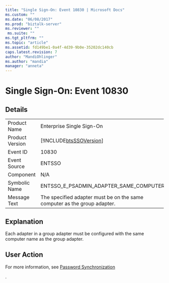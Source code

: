 ```yaml
---
title: "Single Sign-On: Event 10830 | Microsoft Docs"
ms.custom: ""
ms.date: "06/08/2017"
ms.prod: "biztalk-server"
ms.reviewer: ""
 ms.suite: ""
ms.tgt_pltfrm: ""
ms.topic: "article"
ms.assetid: fd149be1-0a4f-4d39-9b0e-35202dc140cb
caps.latest.revision: 7
author: "MandiOhlinger"
ms.author: "mandia"
manager: "anneta"
---
```

# Single Sign-On: Event 10830
## Details  
  
|||  
|-|-|  
|Product Name|Enterprise Single Sign-On|  
|Product Version|[!INCLUDE[btsSSOVersion](../includes/btsssoversion-md.md)]|  
|Event ID|10830|  
|Event Source|ENTSSO|  
|Component|N/A|  
|Symbolic Name|ENTSSO_E_PSADMIN_ADAPTER_SAME_COMPUTER|  
|Message Text|The specified adapter must be on the same computer as the group adapter.|  
  
## Explanation  
 Each adapter in a group adapter must be configured with the same computer name as the group adapter.  
  
## User Action  
 For more information, see [Password Synchronization](../core/password-synchronization2.md)  
  
 .